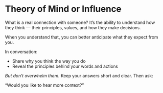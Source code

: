 # Theory of Mind or Influence

What is a real connection with someone?
It’s the ability to understand how they think — their principles, values, and how they make decisions.

When you understand that, you can better anticipate what they expect from you.

In conversation:

- Share why you think the way you do
- Reveal the principles behind your words and actions

_But don’t overwhelm them._
Keep your answers short and clear.
Then ask:

“Would you like to hear more context?”
